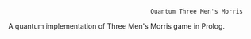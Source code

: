                                             Quantum Three Men's Morris
A quantum implementation of Three Men's Morris game in Prolog.

